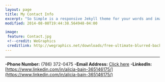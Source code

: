 ```yaml
---
layout: page
title: My Contact Info
excerpt: "So Simple is a responsive Jekyll theme for your words and images."
modified: 2014-08-08T19:44:38.564948-04:00

image:
 feature: Contact.jpg
 <!--credit: WeGraphics
 creditlink: http://wegraphics.net/downloads/free-ultimate-blurred-background-pack/ -->
---
```


<!--Looking for a simple, responsive, theme for your Jekyll powered blog? Well look no further. Here be **So Simple Theme**, the follow up to [**Minimal Mistakes**](http://mmistakes.github.io/minimal-mistakes) --- by designer slash illustrator [Michael Rose](http://mademistakes.com).-->

<hr/>


**-Phone Number:** (786) 372-0475‬
**-Email Address:** <a href="mailto:aliciabain2610@gmail.com">Click here</a>
**-LinkedIn:** [https://www.linkedin.com/in/alicia-bain-365146175/](https://www.linkedin.com/in/alicia-bain-365146175/)
